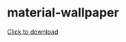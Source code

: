 # material-wallpaper

<a href="https://www.dropbox.com/s/fpyqevqbegkie41/material-wallpaper.zip?dl=0">Click to download </a>
